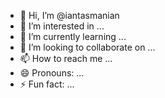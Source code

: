 - 👋 Hi, I’m @iantasmanian
- 👀 I’m interested in ...
- 🌱 I’m currently learning ...
- 💞️ I’m looking to collaborate on ...
- 📫 How to reach me ...
- 😄 Pronouns: ...
- ⚡ Fun fact: ...

<!---
iantasmanian/iantasmanian is a ✨ special ✨ repository because its `README.md` (this file) appears on your GitHub profile.
You can click the Preview link to take a look at your changes.
--->
